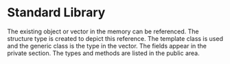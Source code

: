 # Standard Library

The existing object or vector in the memory can be referenced. The structure type is created to depict this reference. The template class is used and the generic class is the type in the vector. The fields appear in the private section. The types and methods are listed in the public area.


